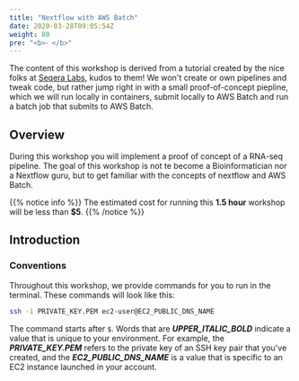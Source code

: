 ```yaml
---
title: "Nextflow with AWS Batch"
date: 2020-03-28T09:05:54Z
weight: 80
pre: "<b>⁃ </b>"
---
```


The content of this workshop is derived from a tutorial created by the nice folks at [Seqera Labs](https://github.com/seqeralabs/nextflow-tutorial), kudos to them!
We won't create or own pipelines and tweak code, but rather jump right in with a small proof-of-concept piepline, which we will run locally in containers, submit locally to AWS Batch and run a batch job that submits to AWS Batch.

## Overview

During this workshop you will implement a proof of concept of a RNA-seq pipeline. The goal of this workshop is not te become a Bioinformatician nor a Nextflow guru, but to get familiar with the concepts of nextflow and AWS Batch.

{{% notice info %}}
The estimated cost for running this **1.5 hour** workshop will be less than **$5**.
{{% /notice %}}

## Introduction

### Conventions

Throughout this workshop, we provide commands for you to run in the terminal.  These commands will look like this:

```bash
ssh -i PRIVATE_KEY.PEM ec2-user@EC2_PUBLIC_DNS_NAME
```

The command starts after `$`.  Words that are ***UPPER_ITALIC_BOLD*** indicate a value that is unique to your environment.  For example, the ***PRIVATE\_KEY.PEM*** refers to the private key of an SSH key pair that you've created, and the ***EC2\_PUBLIC\_DNS\_NAME*** is a value that is specific to an EC2 instance launched in your account.  
